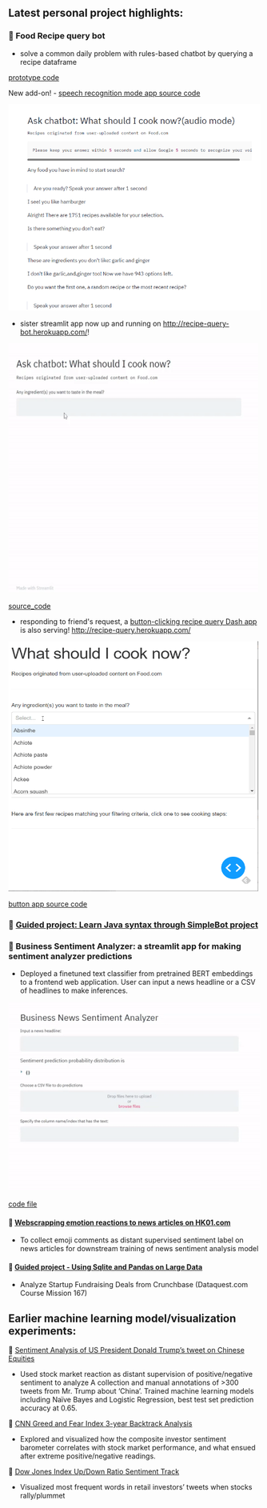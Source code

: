 ## Latest personal project highlights:

###  Food Recipe query bot 
- solve a common daily problem with rules-based chatbot by querying a recipe dataframe

[prototype code](https://github.com/Amyylam/sentimentscale/blob/master/recipe_bot.ipynb)

New add-on! - [speech recognition mode app source code](https://github.com/Amyylam/sentimentscale/blob/master/recipe_bot_app_audiomode.py)

[![recipe bot speech recognition mode demo](https://github.com/Amyylam/sentimentscale/blob/master/Capture_audioapp_crop.PNG)](https://youtu.be/Ae2fZu4opic)

- sister streamlit app now up and running on http://recipe-query-bot.herokuapp.com/!

<img src='https://github.com/Amyylam/sentimentscale/blob/master/recipebot_demo_chickenham.gif' width=500 height=500 alt='recipe_demo_chickenham_gif'>

[source_code](https://github.com/Amyylam/sentimentscale/blob/master/recipe_bot_app.py)

- responding to friend's request, a [button-clicking recipe query Dash app](http://recipe-query.herokuapp.com/) is also serving! <http://recipe-query.herokuapp.com/>
<img src='https://github.com/Amyylam/sentimentscale/blob/master/button_app_filteredingredients.gif' width=500 height=500 alt="button-clicking recipe query Dash app">

[button app source code](https://github.com/Amyylam/sentimentscale/blob/master/recipe_query_button_app.py)

###  [Guided project: Learn Java syntax through SimpleBot project](https://github.com/Amyylam/sentimentscale/blob/master/Learn%20Java%20syntax%20through%20project%20SimpleBot.md)

###  Business Sentiment Analyzer: a streamlit app for making sentiment analyzer predictions
-	Deployed a finetuned text classifier from pretrained BERT embeddings to a frontend web application. User can input a news headline or a CSV of headlines to make inferences.

![Simple news sentiment analyzer app made with Streamlit](https://github.com/Amyylam/sentimentscale/blob/master/news_senti_app_demo.gif)

[code file](https://github.com/Amyylam/sentimentscale/blob/master/flair_make_predictions_app.py)

####  [Webscrapping emotion reactions to news articles on HK01.com](https://github.com/Amyylam/sentimentscale/blob/master/emo_count_corpus.py)
- To collect emoji comments as distant supervised sentiment label on news articles for downstream training of news sentiment analysis model 

####  [Guided project - Using Sqlite and Pandas on Large Data](https://github.com/Amyylam/sentimentscale/blob/master/guided_project_large_data_handling/Using_Sqlite_Pandas_on_Large_Data.ipynb)
- Analyze Startup Fundraising Deals from Crunchbase (Dataquest.com Course Mission 167)

## Earlier machine learning model/visualization experiments:

	[Sentiment Analysis of US President Donald Trump’s tweet on Chinese Equities](https://github.com/Amyylam/sentimentscale/blob/master/sentiment_analysis_trial.ipynb)
-	Used stock market reaction as distant supervision of positive/negative sentiment to analyze A collection and manual annotations of >300 tweets from Mr. Trump about ‘China’. Trained machine learning models including Naïve Bayes and Logistic Regression, best test set prediction accuracy at 0.65.

	[CNN Greed and Fear Index 3-year Backtrack Analysis](https://github.com/Amyylam/sentimentscale/blob/master/CNNGreedIndex_3yr_backtrack.ipynb)
-	 Explored and visualized how the composite investor sentiment barometer correlates with stock market performance, and what ensued after extreme positive/negative readings.

	[Dow Jones Index Up/Down Ratio Sentiment Track](https://github.com/Amyylam/sentimentscale/blob/master/UpDown_ratio_sentiment_track.ipynb)
-	 Visualized most frequent words in retail investors’ tweets when stocks rally/plummet

